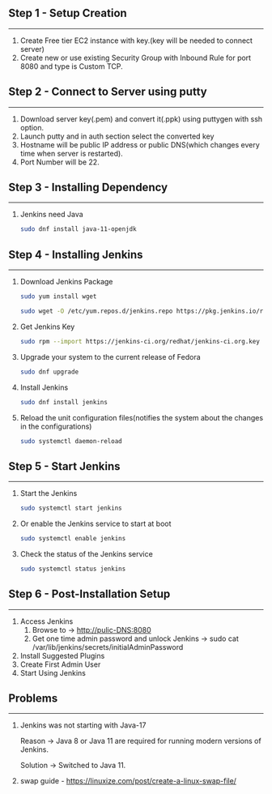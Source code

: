 ## **Step 1 - Setup Creation**

---

1. Create Free tier EC2 instance with key.(key will be needed to connect server)
2. Create new or use existing Security Group with Inbound Rule for port 8080 and type is Custom TCP.

## **Step 2 - Connect to Server using putty**

---

1. Download server key(.pem) and convert it(.ppk) using puttygen with ssh option.
2. Launch putty and in auth section select the converted key
3. Hostname will be public IP address or public DNS(which changes every time when server is restarted).
4. Port Number will be 22.

## **Step 3 - Installing Dependency**

---

1. Jenkins need Java

    ```bash
    sudo dnf install java-11-openjdk
    ```


## **Step 4 - Installing Jenkins**

---

1. Download Jenkins Package

    ```bash
    sudo yum install wget
    ```

    ```bash
    sudo wget -O /etc/yum.repos.d/jenkins.repo https://pkg.jenkins.io/redhat-stable/jenkins.repo
    ```

2. Get Jenkins Key

    ```bash
    sudo rpm --import https://jenkins-ci.org/redhat/jenkins-ci.org.key
    ```

3. Upgrade your system to the current release of Fedora

    ```bash
    sudo dnf upgrade
    ```

4. Install Jenkins

    ```bash
    sudo dnf install jenkins
    ```

5. Reload the unit configuration files(notifies the system about the changes in the configurations)

    ```bash
    sudo systemctl daemon-reload
    ```


## **Step 5 - Start Jenkins**

---

1. Start the Jenkins

    ```bash
    sudo systemctl start jenkins
    ```

2. Or enable the Jenkins service to start at boot

    ```bash
    sudo systemctl enable jenkins
    ```

3. Check the status of the Jenkins service

    ```bash
    sudo systemctl status jenkins
    ```


## **Step 6 - Post-Installation Setup**

---

1. Access Jenkins
    1. Browse to -> [http://pulic-DNS:8080](http://pulic-dns:8080/)
    2. Get one time admin password and unlock Jenkins -> sudo cat /var/lib/jenkins/secrets/initialAdminPassword
2. Install Suggested Plugins
3. Create First Admin User
4. Start Using Jenkins

## **Problems**

---

1. Jenkins was not starting with Java-17

   Reason -> Java 8 or Java 11 are required for running modern versions of Jenkins.

   Solution -> Switched to Java 11.
2. swap guide - https://linuxize.com/post/create-a-linux-swap-file/